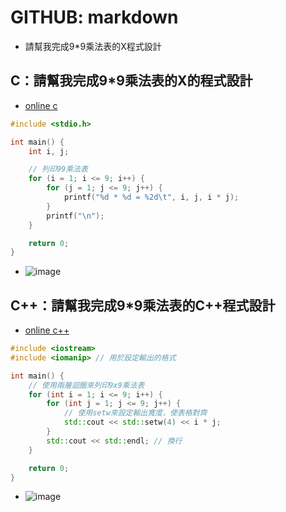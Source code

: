 # GITHUB: markdown
- 請幫我完成9*9乘法表的X程式設計
## C：請幫我完成9*9乘法表的X的程式設計
- [online c](https://www.programiz.com/c-programming/online-compiler/)
```c
#include <stdio.h>

int main() {
    int i, j;

    // 列印99乘法表
    for (i = 1; i <= 9; i++) {
        for (j = 1; j <= 9; j++) {
            printf("%d * %d = %2d\t", i, j, i * j);
        }
        printf("\n");
    }

    return 0;
}

```
- ![image](https://github.com/user-attachments/assets/44fbbd7d-c566-4d6a-b1e4-d9e91dfe47cf)
## C++：請幫我完成9*9乘法表的C++程式設計
- [online c++](https://www.programiz.com/cpp-programming/online-compiler/)
```c++
#include <iostream>
#include <iomanip> // 用於設定輸出的格式

int main() {
    // 使用兩層迴圈來列印9x9乘法表
    for (int i = 1; i <= 9; i++) {
        for (int j = 1; j <= 9; j++) {
            // 使用setw來設定輸出寬度，使表格對齊
            std::cout << std::setw(4) << i * j;
        }
        std::cout << std::endl; // 換行
    }

    return 0;
}

```
- ![image](https://github.com/user-attachments/assets/a6ccb4ce-f4d3-4155-a1e4-2d578d6ca047)

  
